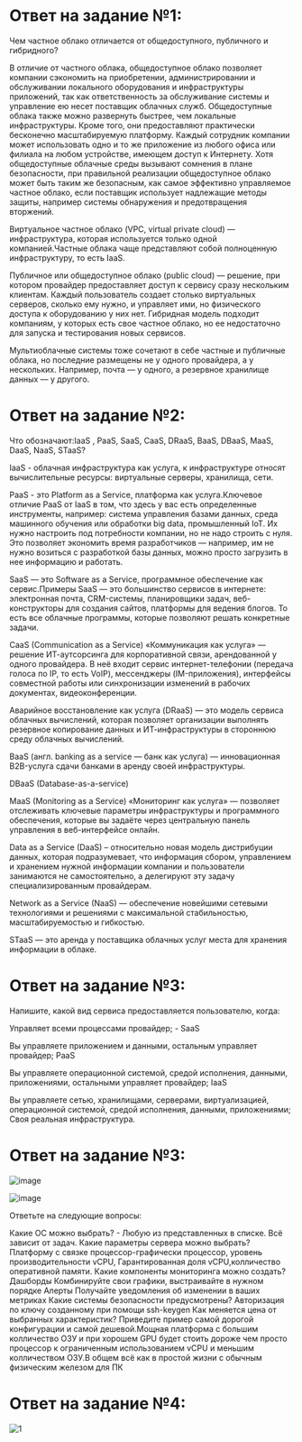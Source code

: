 # Ответ на задание №1:

Чем частное облако отличается от общедоступного, публичного и гибридного?

В отличие от частного облака, общедоступное облако позволяет компании сэкономить на приобретении, администрировании и обслуживании локального оборудования и инфраструктуры приложений, так как ответственность за обслуживание системы и управление ею несет  поставщик облачных служб.  Общедоступные облака также можно развернуть быстрее, чем локальные инфраструктуры. Кроме того, они предоставляют практически бесконечно масштабируемую платформу. Каждый сотрудник компании может использовать одно и то же приложение из любого офиса или филиала на любом устройстве, имеющем доступ к Интернету. Хотя общедоступные облачные среды вызывают сомнения в плане безопасности, при правильной реализации общедоступное облако может быть таким же безопасным, как самое эффективно управляемое частное облако, если поставщик использует надлежащие методы защиты, например системы обнаружения и предотвращения вторжений.

Виртуальное частное облако (VPC, virtual private cloud) — инфраструктура, которая используется только одной компанией.Частные облака чаще представляют собой полноценную инфраструктуру, то есть IaaS.

Публичное или общедоступное облако (public cloud) — решение, при котором провайдер предоставляет доступ к сервису сразу нескольким клиентам. Каждый пользователь создает столько виртуальных серверов, сколько ему нужно, и управляет ими, но физического доступа к оборудованию у них нет.
Гибридная модель подходит компаниям, у которых есть свое частное облако, но ее недостаточно для запуска и тестирования новых сервисов.

Мультиоблачные системы тоже сочетают в себе частные и публичные облака, но последние размещены не у одного провайдера, а у нескольких. Например, почта — у одного, а резервное хранилище данных — у другого.

# Ответ на задание №2:
Что обозначают:IaaS , PaaS, SaaS, CaaS, DRaaS, BaaS, DBaaS, MaaS, DaaS, NaaS, STaaS?

IaaS - облачная инфраструктура как услуга, к инфраструктуре относят вычислительные ресурсы: виртуальные серверы, хранилища, сети.

PaaS - это Platform as a Service, платформа как услуга.Ключевое отличие PaaS от IaaS в том, что здесь у вас есть определенные инструменты, например: система управления базами данных, среда машинного обучения или обработки big data, промышленный IoT. Их нужно настроить под потребности компании, но не надо строить с нуля. Это позволяет экономить время разработчиков — например, им не нужно возиться с разработкой базы данных, можно просто загрузить в нее информацию и работать.


SaaS — это Software as a Service, программное обеспечение как сервис.Примеры SaaS — это большинство сервисов в интернете: электронная почта, CRM-системы, планировщики задач, веб-конструкторы для создания сайтов, платформы для ведения блогов. То есть все облачные программы, которые позволяют решать конкретные задачи.

CaaS (Communication as a Service)
«Коммуникация как услуга» — решение ИТ-аутсорсинга для корпоративной связи, арендованной у одного провайдера. В неё входит сервис интернет-телефонии (передача голоса по IP, то есть VoIP), мессенджеры (IM-приложения), интерфейсы совместной работы или синхронизации изменений в рабочих документах, видеоконференции.


Аварийное восстановление как услуга (DRaaS) — это модель сервиса облачных вычислений, которая позволяет организации выполнять резервное копирование данных и ИТ-инфраструктуры в стороннюю среду облачных вычислений.


BaaS (англ. banking as a service — банк как услуга) — инновационная B2B-услуга сдачи банками в аренду своей инфраструктуры.

DBaaS (Database-as-a-service)

MaaS (Monitoring as a Service)
«Мониторинг как услуга» — позволяет отслеживать ключевые параметры инфраструктуры и программного обеспечения, которые вы задаёте через центральную панель управления в веб-интерфейсе онлайн. 

Data as a Service (DaaS) – относительно новая модель дистрибуции данных, которая подразумевает, что информация сбором, управлением и хранением нужной информации компании и пользователи занимаются не самостоятельно, а делегируют эту задачу специализированным провайдерам.

Network as a Service (NaaS) — обеспечение новейшими сетевыми технологиями и решениями с максимальной стабильностью, масштабируемостью и гибкостью.

STaaS — это аренда у поставщика облачных услуг места для хранения информации в облаке.

# Ответ на задание №3:

Напишите, какой вид сервиса предоставляется пользователю, когда:

Управляет всеми процессами провайдер; - SaaS

Вы управляете приложением и данными, остальным управляет провайдер; PaaS

Вы управляете операционной системой, средой исполнения, данными, приложениями, остальными управляет провайдер; IaaS

Вы управляете сетью, хранилищами, серверами, виртуализацией, операционной системой, средой исполнения, данными, приложениями; Своя реальная инфраструктура.

# Ответ на задание №3:

![image](https://user-images.githubusercontent.com/107581500/202901378-d616c32f-f58b-4323-ba83-6c834ebc0c8b.png)

![image](https://user-images.githubusercontent.com/107581500/202901440-b8e908e8-a4f8-4d5a-85e5-8406848c4931.png)

Ответьте на следующие вопросы:

Какие ОС можно выбрать? - Любую из представленных в списке. Всё зависит от задач.
Какие параметры сервера можно выбрать? Платформу с связке процессор-графически процессор, уровень производительности vCPU, Гарантированная доля vCPU,колличество оперативной памяти.
Какие компоненты мониторинга можно создать?Дашборды
Комбинируйте свои графики, выстраивайте в нужном порядке
Алерты
Получайте уведомления об изменении в ваших метриках
Какие системы безопасности предусмотрены? Авторизация по ключу созданному при помощи ssh-keygen
Как меняется цена от выбранных характеристик? Приведите пример самой дорогой конфигурации и самой дешевой.Мощная платформа с большим колличество ОЗУ и при хорошем GPU будет стоить дороже  чем  просто процессор к ограниченным использованием vCPU и меньшим колличеством ОЗУ.В общем всё как в простой жизни с обычным физическим железом для ПК

 # Ответ на задание №4:
 
 ![1](https://user-images.githubusercontent.com/107581500/202907042-7d103ec6-f2cf-4343-8e7e-de1c455ec92c.JPG)

 
